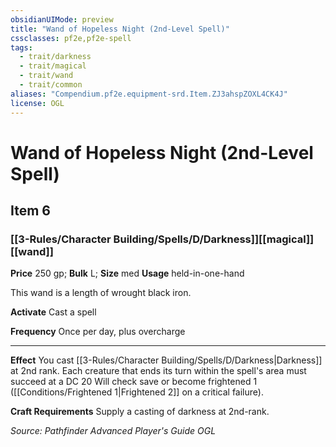 ```yaml
---
obsidianUIMode: preview
title: "Wand of Hopeless Night (2nd-Level Spell)"
cssclasses: pf2e,pf2e-spell
tags:
  - trait/darkness
  - trait/magical
  - trait/wand
  - trait/common
aliases: "Compendium.pf2e.equipment-srd.Item.ZJ3ahspZOXL4CK4J"
license: OGL
---
```

# Wand of Hopeless Night (2nd-Level Spell)
## Item 6
### [[3-Rules/Character Building/Spells/D/Darkness]][[magical]][[wand]]


**Price** 250 gp; 
**Bulk** L; **Size** med
**Usage** held-in-one-hand

This wand is a length of wrought black iron.

**Activate** Cast a spell

**Frequency** Once per day, plus overcharge

* * *

**Effect** You cast [[3-Rules/Character Building/Spells/D/Darkness|Darkness]] at 2nd rank. Each creature that ends its turn within the spell's area must succeed at a DC 20 Will check save or become frightened 1 ([[Conditions/Frightened 1|Frightened 2]] on a critical failure).

**Craft Requirements** Supply a casting of darkness at 2nd-rank.

*Source: Pathfinder Advanced Player's Guide*
*OGL*